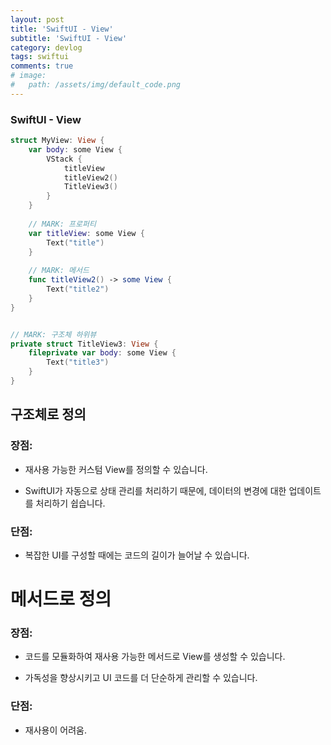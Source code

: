 ```yaml
---
layout: post
title: 'SwiftUI - View'
subtitle: 'SwiftUI - View'
category: devlog
tags: swiftui
comments: true
# image: 
#   path: /assets/img/default_code.png
---
```


### SwiftUI - View


```swift
struct MyView: View {
	var body: some View {
	    VStack {
	        titleView
	        titleView2()
			TitleView3()
	    }
	}
	
    // MARK: 프로퍼티
	var titleView: some View {
	    Text("title")
	}
	
    // MARK: 메서드
	func titleView2() -> some View {
	    Text("title2")
	}
}


// MARK: 구조체 하위뷰
private struct TitleView3: View {
    fileprivate var body: some View {
        Text("title3")
    }
}
```

## 구조체로 정의

### 장점:

- 재사용 가능한 커스텀 View를 정의할 수 있습니다.

- SwiftUI가 자동으로 상태 관리를 처리하기 때문에, 데이터의 변경에 대한 업데이트를 처리하기 쉽습니다.

### 단점:

- 복잡한 UI를 구성할 때에는 코드의 길이가 늘어날 수 있습니다.


# 메서드로 정의

### 장점:

- 코드를 모듈화하여 재사용 가능한 메서드로 View를 생성할 수 있습니다.

- 가독성을 향상시키고 UI 코드를 더 단순하게 관리할 수 있습니다.

### 단점:

- 재사용이 어려움.